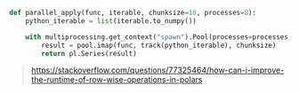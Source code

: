 

```py
def parallel_apply(func, iterable, chunksize=10, processes=8):
    python_iterable = list(iterable.to_numpy())

    with multiprocessing.get_context("spawn").Pool(processes=processes) as pool:
        result = pool.imap(func, track(python_iterable), chunksize)
        return pl.Series(result)
```

> https://stackoverflow.com/questions/77325464/how-can-i-improve-the-runtime-of-row-wise-operations-in-polars
